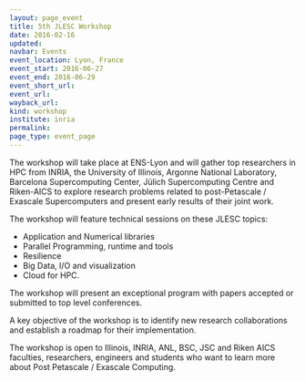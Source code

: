 ```yaml
---
layout: page_event
title: 5th JLESC Workshop
date: 2016-02-16
updated:
navbar: Events
event_location: Lyon, France
event_start: 2016-06-27
event_end: 2016-06-29
event_short_url:
event_url:
wayback_url:
kind: workshop
institute: inria
permalink:
page_type: event_page
---
```


The workshop will take place at ENS-Lyon and will gather top researchers in HPC from INRIA,
the University of Illinois, Argonne National Laboratory, Barcelona Supercomputing Center,
Jülich Supercomputing Centre and Riken-AICS to explore research problems related to
post-Petascale / Exascale Supercomputers and present early results of their joint work.

The workshop will feature technical sessions on these JLESC topics:

  * Application and Numerical libraries
  * Parallel Programming, runtime and tools
  * Resilience
  * Big Data, I/O and visualization
  * Cloud for HPC.

The workshop will present an exceptional program with papers accepted or submitted to top level conferences.

A key objective of the workshop is to identify new research collaborations and establish a roadmap for their implementation.

The workshop is open to Illinois, INRIA, ANL, BSC, JSC and Riken AICS faculties, researchers,
engineers and students who want to learn more about Post Petascale / Exascale Computing.
